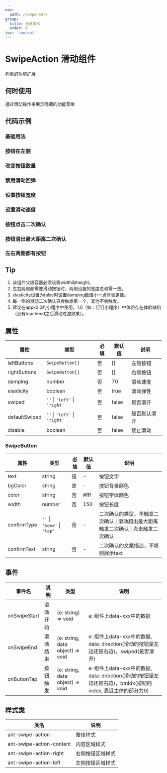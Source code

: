 ```yaml
---
nav:
  path: /components
group:
  title: 信息展示
  order: 8
toc: 'content'
---
```


# SwipeAction 滑动组件
列表的功能扩展
## 何时使用
通过滑动操作来展示隐藏的功能菜单

## 代码示例

### 基础用法
<code src='pages/SwipeAction/index'></code>

### 按钮在左侧
<code src='pages/SwipeActionLeft/index'></code>

### 改变按钮数量
<code src='pages/SwipeActionNumber/index'></code>

### 禁用滑动回弹
<code src='pages/SwipeActionAnimation/index'></code>

### 设置按钮宽度
<code src='pages/SwipeActionWidth/index'></code>

### 设置滑动速度
<code src='pages/SwipeActionSpeed/index'></code>

### 按钮点击二次确认
<code src='pages/SwipeActionTap/index'></code>

### 按钮滑出最大距离二次确认
<code src='pages/SwipeActionMove/index'></code>

### 左右两侧都有按钮
<code src='pages/SwipeActionLeftRight/index'></code>
## Tip

1. 该组件父级容器必须设置width和height。
2. 左右两侧都需要滑动按钮时，两侧设置的宽度总和需一致。
3. elasticity设置为false时设置damping数值小一点体验更佳。
4. 每一侧的滑动二次确认只会触发第一个，其他不会触发。
5. 建议在appx2.0的小程序中使用，1.0（如：钉钉小程序）中体验存在体验缺陷（没有touchend之后滑动过渡效果）。

## 属性
| 属性         | 类型            | 必填   | 默认值 | 说明                  |
| -------------|----------------|-------|-------|------------------------------------------- |
| leftButtons  | `SwipeButton[]`  | 否    | []    | 左侧按钮                                    |
| rightButtons | `SwipeButton[]`  | 否    | []    | 右侧按钮                                    |
| damping      | number         | 否    | 70    | 滑动速度                                    |
| elasticity   | boolean        | 否    | true  | 滑动弹性                                    |
| swiped       | `''` &verbar; `'left'` &verbar; `'right'` | 否    | false | 是否滑开               |
| defaultSwiped| `''` &verbar; `'left'` &verbar; `'right'` | 否    | false | 是否默认滑开            |
| disable      | boolean          | 否    | false | 禁止滑动                                    |

### SwipeButton
| 属性         | 类型            | 必填   | 默认值 | 说明                  |
| -------------|----------------|-------|-------|------------------------------------------- |
| text         | string         | 是    | -     | 按钮文字                                     |
| bgColor      | string         | 是    | -     | 按钮背景颜色                                  |
| color        | string         | 否    | #fff  | 按钮字体颜色                                  |
| width        | number         | 否    | 150   | 按钮长度                                     |
| confirmType  | `''` &verbar; `'move'` &verbar; `'tap'`  | 否    | -     | 二次确认的类型，不触发二次确认 &verbar; 滑动超出最大距离触发二次确认 &verbar; 点击触发二次确认               |
| confirmText  | string         | 否    | -     | 二次确认的文案描述，不填则展示text               |

## 事件
| 事件名               | 说明                 | 类型             | 说明                  |
| --------------------|---------------------|-------------------------------------------|----|
| onSwipeStart        | 滑动开始             | (e: string) => void                  |e: 组件上data-xxx中的数据 |
| onSwipeEnd          | 滑动结束             | (e: string, data: object) => void    |e: 组件上data-xxx中的数据, data: direction(滑动的按钮是左边还是右边)，swiped(是否滑开)|
| onButtonTap         | 按钮触发             | (e: string, data: object) => void    |e: 组件上data-xxx中的数据, data: direction(滑动的按钮是左边还是右边)，btnIdx(按钮的index, 靠近主体的部分为0) |

## 样式类
| 类名 | 说明 |
| -----|-----|
| ant-swipe-action | 整体样式 |
| ant-swipe-action-content | 内容区域样式 |
| ant-swipe-action-right | 右侧按钮区域样式 |
| ant-swipe-action-left  | 左侧按钮区域样式 |
